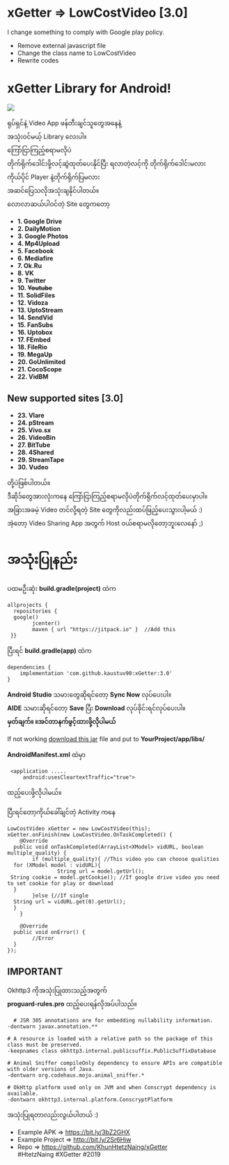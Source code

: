 # xGetter => LowCostVideo [3.0]
I change something to comply with Google play policy.
- Remove external javascript file
- Change the class name to LowCostVideo
- Rewrite codes

# xGetter Library for Android!  
[![](https://jitpack.io/v/KhunHtetzNaing/XGetter.svg)](https://jitpack.io/#KhunHtetzNaing/XGetter)  

ရုပ်ရှင်နဲ့ Video App ဖန်တီးချင်သူတွေအနေနဲ့  
အသုံးဝင်မယ့် Library လေးပါ။   
ကြော်ငြာကြည့်စရာမလိုပဲ  
တိုက်ရိုက်ဒေါင်းဖို့လင့်ဆွဲထုတ်ပေးနိုင်ပြီး
ရလာတဲ့လင့်ကို တိုက်ရိုက်ဒေါင်းမလား  
ကိုယ်ပိုင် Player နဲ့တိုက်ရိုက်ပြမလား  
အဆင်ပြေသလိုအသုံးချနိုင်ပါတယ်။  
လောလာဆယ်ပါဝင်တဲ့ Site တွေကတော့  
  
 - **1. Google Drive**  
 - **2. DailyMotion**  
 - **3. Google Photos**  
 - **4. Mp4Upload**  
 - **5. Facebook**  
 - **6. Mediafire**  
 - **7. Ok.Ru**  
 - **8. VK**  
 - **9. Twitter**  
 - **10. ~~Youtube~~**  
 - **11. SolidFiles**  
 - **12. Vidoza**  
 - **13. UptoStream**  
 - **14. SendVid**  
 - **15. FanSubs**  
 - **16. Uptobox**  
 - **17. FEmbed**  
 - **18. FileRio**  
 - **19. MegaUp**  
 - **20. GoUnlimited**  
 - **21. CocoScope**  
 - **22. VidBM**
 
## New supported sites [3.0]

- **23. Vlare**
- **24. pStream**
- **25. Vivo.sx**
- **26. VideoBin**
- **27. BitTube**
- **28. 4Shared**
- **29. StreamTape**
- **30. Vudeo**
  
  
တို့ပဲဖြစ်ပါတယ်။  
ဒီဆိုဒ်တွေအားလုံးကနေ ကြော်ငြာကြည့်စရာမလိုပဲတိုက်ရိုက်လင့်ထုတ်ပေးမှာပါ။  
အခြားအခမဲ့ Video တင်လို့ရတဲ့ Site တွေကိုလည်းထပ်ဖြည့်ပေးသွားပါ့မယ် :)  
အဲ့တော့ Video Sharing App အတွက် Host ဝယ်စရာမလိုတော့ဘူးလေနော် ;)  
  
အသုံးပြုနည်း  
===========  
  
ပထမဦးဆုံး **build.gradle(project)** ထဲက  
  

    allprojects {
      repositories {  
      google()  
            jcenter()  
            maven { url "https://jitpack.io" }  //Add this
     }}

ပြီးရင် **build.gradle(app)** ထဲက  
  

    dependencies {  
    	implementation 'com.github.kaustuv90:xGetter:3.0'
    }

**Android Studio** သမားတွေဆိုရင်တော့ **Sync Now** လုပ်ပေးပါ။  
**AIDE** သမားဆိုရင်တော့ **Save** ပြီး **Download** လုပ်ခိုင်းရင်လုပ်ပေးပါ။  
**မှတ်ချက်။ ။အင်တာနက်ဖွင့်ထားဖို့လိုပါမယ်**  
  
  If not working [download this jar](https://github.com/kaustuv90/xGetter/raw/master/app/release/xgetter.jar) file and put to **YourProject/app/libs/**
  
**AndroidManifest.xml** ထဲမှာ  
  

     <application .....
	     android:usesCleartextTraffic="true">

  
 
ထည့်ပေးဖို့လိုပါမယ်။  
  
ပြီးရင်တော့ကိုယ်ခေါ်ချင်တဲ့ Activity ကနေ  

    LowCostVideo xGetter = new LowCostVideo(this);  
    xGetter.onFinish(new LowCostVideo.OnTaskCompleted() {  
        @Override  
      public void onTaskCompleted(ArrayList<XModel> vidURL, boolean multiple_quality) {  
            if (multiple_quality){ //This video you can choose qualities  
      for (XModel model : vidURL){  
                    String url = model.getUrl();   
     String cookie = model.getCookie(); //If google drive video you need to set cookie for play or download  
      }   
            }else {//If single  
      String url = vidURL.get(0).getUrl();  
      }  
        }  
      
        @Override  
      public void onError() {  
            //Error  
      }  
    });

## IMPORTANT  
Okhttp3 ကိုအသုံးပြုထားသည့်အတွက်  
**proguard-rules.pro** ထည့်ပေးရန်လိုအပ်ပါသည်။  
  

      # JSR 305 annotations are for embedding nullability information.  
    -dontwarn javax.annotation.**  
      
    # A resource is loaded with a relative path so the package of this class must be preserved.  
    -keepnames class okhttp3.internal.publicsuffix.PublicSuffixDatabase  
      
    # Animal Sniffer compileOnly dependency to ensure APIs are compatible with older versions of Java.  
    -dontwarn org.codehaus.mojo.animal_sniffer.*  
      
    # OkHttp platform used only on JVM and when Conscrypt dependency is available.  
    -dontwarn okhttp3.internal.platform.ConscryptPlatform

  
အသုံးပြုရတာလည်းလွယ်ပါတယ် :)  
- Example APK => https://bit.ly/3bZ2GHX
- Example Project => http://bit.ly/2Sr6Hiw  
- Repo => https://github.com/KhunHtetzNaing/xGetter  
#HtetzNaing #XGetter #2019
